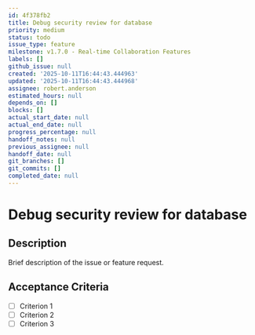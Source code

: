 ```yaml
---
id: 4f378fb2
title: Debug security review for database
priority: medium
status: todo
issue_type: feature
milestone: v1.7.0 - Real-time Collaboration Features
labels: []
github_issue: null
created: '2025-10-11T16:44:43.444963'
updated: '2025-10-11T16:44:43.444968'
assignee: robert.anderson
estimated_hours: null
depends_on: []
blocks: []
actual_start_date: null
actual_end_date: null
progress_percentage: null
handoff_notes: null
previous_assignee: null
handoff_date: null
git_branches: []
git_commits: []
completed_date: null
---
```


# Debug security review for database

## Description

Brief description of the issue or feature request.

## Acceptance Criteria

- [ ] Criterion 1
- [ ] Criterion 2
- [ ] Criterion 3